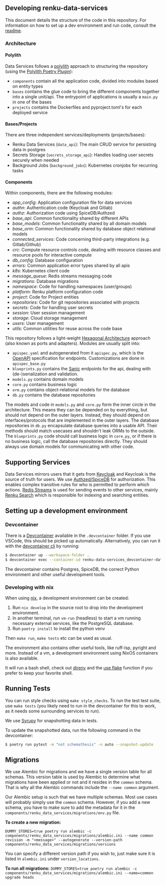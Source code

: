 
## Developing renku-data-services
This document details the structure of the code in this repository.
For information on how to set up a dev environment and run code, consult the [readme](/README.md).

### Architecture

#### Polylith
Data Services follows a [polylith](https://polylith.gitbook.io/polylith) approach to structuring the repository
(using the [Polylith Poetry Plugin](https://davidvujic.github.io/python-polylith-docs/installation/)):
* `components` contain all the application code, divided into modules based on entity types
* `bases` contains the glue code to bring the different components together into a single unit/api. The
  entrypoint of applications is usually a `main.py` in one of the bases
* `projects` contains the Dockerfiles and pyproject.toml's for each deployed service

#### Bases/Projects
There are three independent services/deployments (projects/bases):
* Renku Data Services (`data_api`): The main CRUD service for persisting data in postgres
* Secrets Storage (`secrets_storage_api`): Handles loading user secrets securely when needed
* Background Jobs (`background_jobs`): Kubernetes cronjobs for recurring tasks

#### Components
Within components, there are the following modules:
* *app_config*: Application configuration file for data services
* *authn*: Authentication code (Keycloak and Gitlab)
* *authz*: Authorization code using SpiceDB/Authzed
* *base_api*: Common functionality shared by different APIs
* *base_models*: Common functionality shared by all domain models
* *base_orm*: Common functionality shared by database object relational models
* *connected_services*: Code concerning third-party integrations (e.g. Gitlab/Github)
* *crc*: Compute resource controls code, dealing with resource classes and resource pools for interactive compute
* *db_config*: Database configuration
* *errors*: Common application error types shared by all apis
* *k8s*: Kubernetes client code
* *message_queue*: Redis streams messaging code
* *migrations*: Database migrations
* *namespace*: Code for handling namespaces (user/groups)
* *platform*: Renku platform configuration code
* *project*: Code for Project entities
* *repositories*: Code for git repositories associated with projects
* *secrets*: Code for handling user secrets
* *session*: User session management
* *storage*: Cloud storage management
* *users*: User management
* *utils*: Common utilities for reuse across the code base

This repository follows a light-weight [Hexagonal Architecture](https://en.wikipedia.org/wiki/Hexagonal_architecture_%28software%29)
approach (also known as ports and adapters).
Modules are usually split into:
* `apispec.yaml` and autogenerated from it `apispec.py`, which is the [OpenAPI](https://swagger.io/specification/) specification for endpoints.
  Customizations are done in `apispec_base.py`
* `blueprints.py` contains the [Sanic](https://sanic.dev/) endpoints for the api, dealing with (de-)serialization and validation.
* `models.py` contains domain models
* `core.py` contains business logic
* `orm.py` contains object-relational models for the database
* `db.py` contains the database repositories

The models and code in `models.py` and `core.py` form the inner circle in the architecture. This means they can be depended on
by everything, but should not depend on the outer layers. Instead, they should depend on interfaces/protocols that are
implemented in the outer layers.
The database repositories in `db.py` encapsulate database queries into a usable API. Their methods should match usecases and shouldn't
leak ORMs to the outside.
The `blueprints.py` code should call business logic in `core.py`, or if there is no business logic, call the database repositories
directly. They should always use domain models for communicating with other code.


## Supporting Services

Data Services mirrors users that it gets from [Keycloak](https://www.keycloak.org/) and Keycloak is the source of truth
for users.
We use [Authzed/SpiceDB](https://authzed.com/) for authorization. This enables complex transitive rules for who is permitted
to perform which actions.
[Redis Streams](https://redis.io/docs/latest/develop/data-types/streams/) is used for sending events to other services, mainly
[Renku Search](https://github.com/swissDataScienceCenter/renku-search) which is responsible for indexing and searching entities.


## Setting up a development environment

### Devcontainer

There is a [Devcontainer](https://containers.dev/) available in the `.devcontainer` folder.
If you use VSCode, this should be picked up automatically.
Alternatively, you can run it with the [devcontainer cli](https://github.com/devcontainers/cli) by running:
```bash
$ devcontainer up --workspace-folder .
$ devcontainer exec --container-id renku-data-services_devcontainer-data_service-1 -- bash
```
The devcontainer contains Postgres, SpiceDB, the correct Python environment and other useful development tools.

### Developing with nix

When using [nix](https://nixos.org/explore/), a development
environment can be created:

1. Run `nix develop` in the source root to drop into the development
   environment.
2. In another terminal, run `vm-run` (headless) to start a vm running
   necessary external services, like the PostgreSQL database.
3. Run `poetry install` to install the python venv

Then `make run`, `make tests` etc can be used as usual.

The environment also contains other useful tools, like ruff-lsp,
pyright and more. Instead of a vm, a development environment using
NixOS containers is also available.

It will run a bash shell, check out [direnv](https://direnv.net/) and
the [use flake](https://direnv.net/man/direnv-stdlib.1.html#codeuse-flake-ltinstallablegtcode)
function if you prefer to keep your favorite shell.

## Running Tests

You can run style checks using `make style_checks`.
To run the test test suite, use `make tests` (you likely need to run in the devcontainer for this to work, as it needs
some surrounding services to run).

We use [Syrupy](https://github.com/syrupy-project/syrupy) for snapshotting data in tests.

To update the snapshotted data, run the following command in the devcontainer:
```bash
$ poetry run pytest -m "not schemathesis" -n auto --snapshot-update
```

## Migrations

We use Alembic for migrations and we have a single version table for all schemas. This version table
is used by Alembic to determine what migrations have been applied or not and it resides in the `common`
schema. That is why all the Alembic commands include the `--name common` argument.

Our Alembic setup is such that we have multiple schemas. Most use cases will probably simply use
the `common` schema. However, if you add a new schema, you have to make sure to add the
metadata for it in the `components/renku_data_services/migrations/env.py` file.

**To create a new migration:**

`DUMMY_STORES=true poetry run alembic -c components/renku_data_services/migrations/alembic.ini --name common revision -m "<message>" --autogenerate --version-path components/renku_data_services/migrations/versions`

You can specify a different version path if you wish to, just make sure it is listed in `alembic.ini` under
`version_locations`.

**To run all migrations:**
`DUMMY_STORES=true poetry run alembic -c components/renku_data_services/migrations/alembic.ini --name=common upgrade heads`
